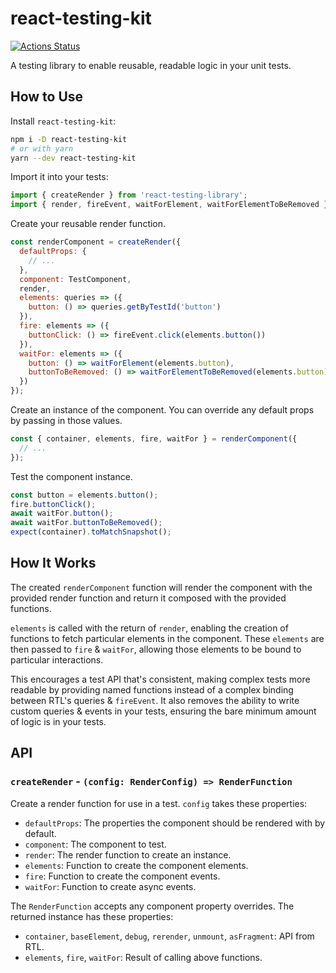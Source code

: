 # react-testing-kit

[![Actions Status](https://github.com/mAAdhaTTah/react-testing-kit/workflows/Run%20tests/badge.svg)](https://github.com/mAAdhaTTah/react-testing-kit/actions)

A testing library to enable reusable, readable logic in your unit tests.

## How to Use

Install `react-testing-kit`:

```bash
npm i -D react-testing-kit
# or with yarn
yarn --dev react-testing-kit
```

Import it into your tests:

```js
import { createRender } from 'react-testing-library';
import { render, fireEvent, waitForElement, waitForElementToBeRemoved } '@testing-library/react';
```

Create your reusable render function.

```js
const renderComponent = createRender({
  defaultProps: {
    // ...
  },
  component: TestComponent,
  render,
  elements: queries => ({
    button: () => queries.getByTestId('button')
  }),
  fire: elements => ({
    buttonClick: () => fireEvent.click(elements.button())
  }),
  waitFor: elements => ({
    button: () => waitForElement(elements.button),
    buttonToBeRemoved: () => waitForElementToBeRemoved(elements.button)
  })
});
```

Create an instance of the component. You can override any default props by passing in those values.

```js
const { container, elements, fire, waitFor } = renderComponent({
  // ...
});
```

Test the component instance.

```js
const button = elements.button();
fire.buttonClick();
await waitFor.button();
await waitFor.buttonToBeRemoved();
expect(container).toMatchSnapshot();
```

## How It Works

The created `renderComponent` function will render the component with the provided render function and return it composed with the provided functions.

`elements` is called with the return of `render`, enabling the creation of functions to fetch particular elements in the component. These `elements` are then passed to `fire` & `waitFor`, allowing those elements to be bound to particular interactions.

This encourages a test API that's consistent, making complex tests more readable by providing named functions instead of a complex binding between RTL's queries & `fireEvent`. It also removes the ability to write custom queries & events in your tests, ensuring the bare minimum amount of logic is in your tests.


## API

### `createRender` - `(config: RenderConfig) => RenderFunction`

Create a render function for use in a test. `config` takes these properties:

* `defaultProps`: The properties the component should be rendered with by default.
* `component`: The component to test.
* `render`: The render function to create an instance.
* `elements`: Function to create the component elements.
* `fire`: Function to create the component events.
* `waitFor`: Function to create async events.

The `RenderFunction` accepts any component property overrides. The returned instance has these properties:

* `container`, `baseElement`, `debug`, `rerender`, `unmount`, `asFragment`: API from RTL.
* `elements`, `fire`, `waitFor`: Result of calling above functions.
